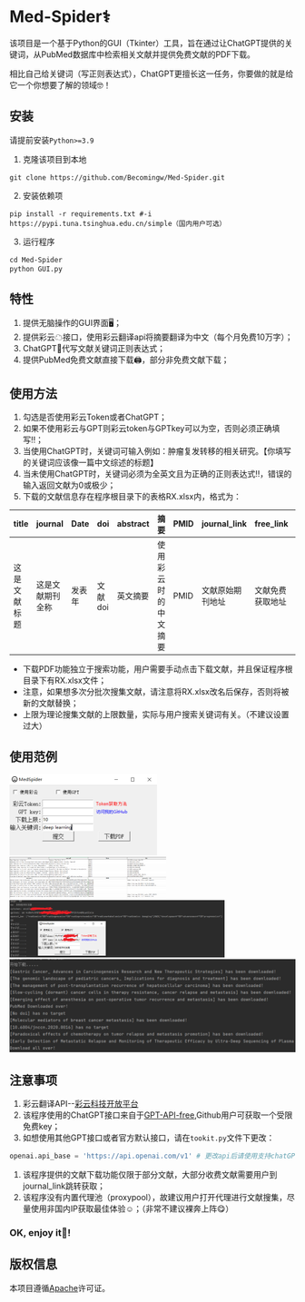 # Med-Spider⚕

该项目是一个基于Python的GUI（Tkinter）工具，旨在通过让ChatGPT提供的关键词，从PubMed数据库中检索相关文献并提供免费文献的PDF下载。

相比自己给关键词（写正则表达式），ChatGPT更擅长这一任务，你要做的就是给它一个你想要了解的领域🤓！

## 安装

请提前安装``Python>=3.9``  

1. 克隆该项目到本地

```shell
git clone https://github.com/Becomingw/Med-Spider.git
```

2. 安装依赖项

```shell
pip install -r requirements.txt #-i https://pypi.tuna.tsinghua.edu.cn/simple（国内用户可选）
```

3. 运行程序

```shell
cd Med-Spider
python GUI.py
```

## 特性

1. 提供无脑操作的GUI界面🖥；
2. 提供彩云☁接口，使用彩云翻译api将摘要翻译为中文（每个月免费10万字）；
3. ChatGPT🤖代写文献关键词正则表达式；
4. 提供PubMed免费文献直接下载🖨，部分非免费文献下载；

## 使用方法

1. 勾选是否使用彩云Token或者ChatGPT；
2. 如果不使用彩云与GPT则彩云token与GPTkey可以为空，否则必须正确填写‼；
3. 当使用ChatGPT时，关键词可输入例如：肿瘤复发转移的相关研究。【你填写的关键词应该像一篇中文综述的标题】
4. 当未使用ChatGPT时，关键词必须为全英文且为正确的正则表达式‼，错误的输入返回文献为0或极少；
5. 下载的文献信息存在程序根目录下的表格RX.xlsx内，格式为：

| title        | journal          | Date   | doi     | abstract | 摘要                 | PMID | journal_link     | free_link        | download                         |
| ------------ | ---------------- | ------ | ------- | -------- | -------------------- | ---- | ---------------- | ---------------- | -------------------------------- |
| 这是文献标题 | 这是文献期刊全称 | 发表年 | 文献doi | 英文摘要 | 使用彩云时的中文摘要 | PMID | 文献原始期刊地址 | 文献免费获取地址 | 是否下载（1为已下载，0为未下载） |

- 下载PDF功能独立于搜索功能，用户需要手动点击下载文献，并且保证程序根目录下有RX.xlsx文件；
- 注意，如果想多次分批次搜集文献，请注意将RX.xlsx改名后保存，否则将被新的文献替换；
- 上限为理论搜集文献的上限数量，实际与用户搜索关键词有关。（不建议设置过大）

## 使用范例

<img src="fig\5.png" alt="5" style="zoom:50%;" />

<img src="fig\1.png" alt="1" style="zoom:27%;" />

<img src="fig\4.png" alt="4" style="zoom:37%;" />

<img src="fig\3.png" alt="3" style="zoom:50%;" />

## 注意事项

1. 彩云翻译API--[彩云科技开放平台](https://platform.caiyunapp.com/regist)
2. 该程序使用的ChatGPT接口来自于[GPT-API-free](https://github.com/chatanywhere/GPT_API_free),Github用户可获取一个受限免费key；
3. 如想使用其他GPT接口或者官方默认接口，请在``tookit.py``文件下更改：

```python
openai.api_base = 'https://api.openai.com/v1' # 更改api后请使用支持chatGPT的区域网络下使用本程序
```

1. 该程序提供的文献下载功能仅限于部分文献，大部分收费文献需要用户到journal_link跳转获取；
2. 该程序没有内置代理池（proxypool），故建议用户打开代理进行文献搜集，尽量使用非国内IP获取最佳体验☺；（非常不建议裸奔上阵😋）

### OK, enjoy it🥳!

## 版权信息

本项目遵循[Apache](https://github.com/Becomingw/Med-Spider/edit/main/LICENSE)许可证。


